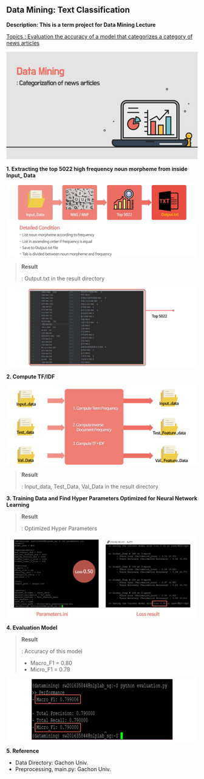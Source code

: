 ## Data Mining: Text Classification

**Description: This is a term project for Data Mining Lecture**

<u>Topics : Evaluation the accuracy of a model that categorizes a category of news articles</u>

![](.\img\Title.jpg)

**1. Extracting the top 5022 high frequency noun morpheme from inside Input_ Data**

![](.\img\subscription1.jpg)

> **Result**
>
> : Output.txt in the result directory

![](.\img\result1.jpg)



**2. Compute TF/IDF**

![](.\img\subscription2.png)

> **Result**
>
> : Input_data, Test_Data, Val_Data in the result directory



**3. Training Data and Find Hyper Parameters Optimized for Neural Network Learning** 

> **Result**
>
> : Optimized Hyper Parameters

![](.\img\result3.jpg)

**4. Evaluation Model**

> **Result**
>
> : Accuracy of this model
>
> - Macro_F1 = 0.80
> - Micro_F1 = 0.79

![](.\img\result4.jpg)



**5. Reference**

- Data Directory: Gachon Univ.
- Preprocessing, main.py: Gachon Univ. 

